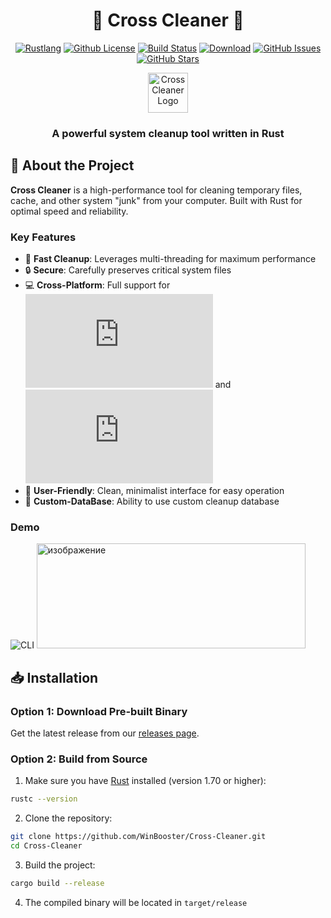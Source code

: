 <div align="center">
<h1>🌟 Cross Cleaner 🌟</h1>
  
[![Rustlang](https://img.shields.io/static/v1?label=Made%20with&message=Rust&logo=rust&labelColor=e82833&color=b11522)](https://www.rust-lang.org)
[![Github License](https://img.shields.io/github/license/WinBooster/Cross-Cleaner?logo=mdBook)](https://github.com/WinBooster/Cross-Cleaner/blob/main/LICENSE)
[![Build Status](https://github.com/WinBooster/Cross-Cleaner/actions/workflows/dev_build.yml/badge.svg)](https://github.com/WinBooster/Cross-Cleaner/actions)
[![Download](https://img.shields.io/github/downloads/WinBooster/Cross-Cleaner/total)](https://github.com/WinBooster/Cross-Cleaner/releases)
[![GitHub Issues](https://img.shields.io/github/issues/WinBooster/Cross-Cleaner)](https://github.com/WinBooster/Cross-Cleaner/issues)
[![GitHub Stars](https://img.shields.io/github/stars/WinBooster/Cross-Cleaner?style=social)](https://github.com/WinBooster/Cross-Cleaner/stargazers)

<img src="assets/icon.png" alt="Cross Cleaner Logo" width="64"/>

### A powerful system cleanup tool written in Rust

</div>

## 📌 About the Project

**Cross Cleaner** is a high-performance tool for cleaning temporary files, cache, and other system "junk" from your computer. Built with Rust for optimal speed and reliability.

### Key Features

- 🚀 **Fast Cleanup**: Leverages multi-threading for maximum performance
- 🔒 **Secure**: Carefully preserves critical system files
- 💻 **Cross-Platform**: Full support for ![Windows](https://github.com/WinBooster/Cross-Cleaner/blob/main/LIST_WINDOWS.md) and ![Linux](https://github.com/WinBooster/Cross-Cleaner/blob/main/LIST_LINUX.md)
- 🎯 **User-Friendly**: Clean, minimalist interface for easy operation
- 📄 **Custom-DataBase**: Ability to use custom cleanup database

### Demo
![CLI](https://github.com/user-attachments/assets/7d28a763-97ee-45b9-9ad5-2ed0fb8886c0)
<img width="430" height="168" alt="изображение" src="https://github.com/user-attachments/assets/4d4caa7c-15d7-4e8a-b547-f845d84dcea7" />



## 📥 Installation

### Option 1: Download Pre-built Binary
Get the latest release from our [releases page](https://github.com/WinBooster/Cross-Cleaner/releases).

### Option 2: Build from Source

1. Make sure you have [Rust](https://www.rust-lang.org/) installed (version 1.70 or higher):
```bash
rustc --version
```

2. Clone the repository:
```bash
git clone https://github.com/WinBooster/Cross-Cleaner.git
cd Cross-Cleaner
```

3. Build the project:
```bash
cargo build --release
```

4. The compiled binary will be located in `target/release`

